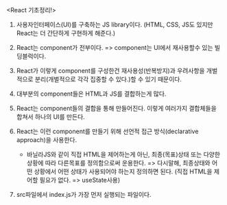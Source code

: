 <React 기초정리!>

1. 사용자인터페이스(UI)를 구축하는 JS library이다.
(HTML, CSS, JS도 있지만 React는 더 간단하게 구현하게 해준다.)

2. React는 component가 전부이다. => component는 UI에서 재사용할수 있는 빌딩블럭이다.

3. React가 이렇게 component를 구성한건 재사용성(반복방지)과 우려사항을 개벌적으로 분리(개벌적으로 각각 집중할 수 있다.)할 수 있기 때문이다.

4. 대부분의 component들은 HTML과 JS를 결합하는게 많다.

5. React는 component들의 결합을 통해 만들어진다. 이렇게 여러가지 결합체들을 합쳐서 하나의 UI를 만든다.

6. React는 이런 component를 만들기 위해 선언적 접근 방식(declarative approach)을 사용한다.
    - 바닐라JS와 같이 직접 HTML을 제어하는게 아닌, 최종(목표)상태 또는 다양한 상황에 따라 다른목표를 정의함으로써 운용한다.
    => 다시말해, 최종상태와 어떤 상황에서 어떤 상태가 사용되어야 하는지 정의하면 된다. (직접 HTML을 제어할 필요가 없다. => useState사용)

7. src파일에서 index.js가 가장 먼저 실행되는 파일이다.